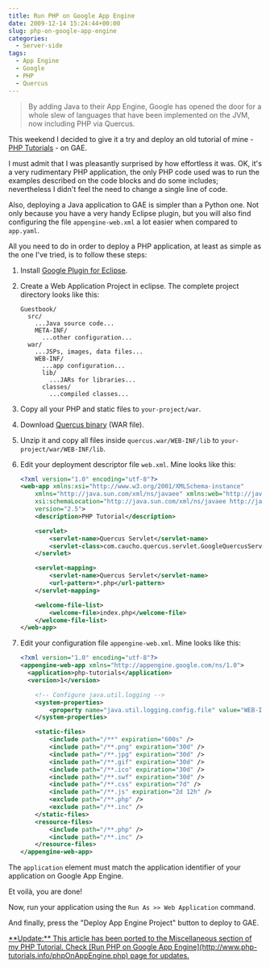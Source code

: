 ```yaml
---
title: Run PHP on Google App Engine
date: 2009-12-14 15:24:44+00:00
slug: php-on-google-app-engine
categories:
  - Server-side
tags:
  - App Engine
  - Google
  - PHP
  - Quercus
---
```


> By adding Java to their App Engine, Google has opened the door for a whole slew of languages that have been implemented on the JVM, now including PHP via Quercus.

This weekend I decided to give it a try and deploy an old tutorial of mine - [PHP Tutorials](http://www.php-tutorials.info/) - on GAE.

I must admit that I was pleasantly surprised by how effortless it was. OK, it's a very rudimentary PHP application, the only PHP code used was to run the examples described on the code blocks and do some includes; nevertheless I didn't feel the need to change a single line of code.

<!--more-->

Also, deploying a Java application to GAE is simpler than a Python one. Not only because you have a very handy Eclipse plugin, but you will also find configuring the file `appengine-web.xml` a lot easier when compared to `app.yaml`.

All you need to do in order to deploy a PHP application, at least as simple as the one I've tried, is to follow these steps:

1. Install [Google Plugin for Eclipse](https://developers.google.com/eclipse/).

2. Create a Web Application Project in eclipse. The complete project directory looks like this:

    ```
    Guestbook/
      src/
        ...Java source code...
        META-INF/
          ...other configuration...
      war/
        ...JSPs, images, data files...
        WEB-INF/
          ...app configuration...
          lib/
            ...JARs for libraries...
          classes/
            ...compiled classes...
    ```

3. Copy all your PHP and static files to `your-project/war`.

4. Download [Quercus binary](http://quercus.caucho.com/) (WAR file).

5. Unzip it and copy all files inside `quercus.war/WEB-INF/lib` to `your-project/war/WEB-INF/lib`.

6. Edit your deployment descriptor file `web.xml`. Mine looks like this:

    ```xml
    <?xml version="1.0" encoding="utf-8"?>
    <web-app xmlns:xsi="http://www.w3.org/2001/XMLSchema-instance"
        xmlns="http://java.sun.com/xml/ns/javaee" xmlns:web="http://java.sun.com/xml/ns/javaee/web-app_2_5.xsd"
        xsi:schemaLocation="http://java.sun.com/xml/ns/javaee http://java.sun.com/xml/ns/javaee/web-app_2_5.xsd"
        version="2.5">
        <description>PHP Tutorial</description>

        <servlet>
            <servlet-name>Quercus Servlet</servlet-name>
            <servlet-class>com.caucho.quercus.servlet.GoogleQuercusServlet</servlet-class>
        </servlet>

        <servlet-mapping>
            <servlet-name>Quercus Servlet</servlet-name>
            <url-pattern>*.php</url-pattern>
        </servlet-mapping>

        <welcome-file-list>
            <welcome-file>index.php</welcome-file>
        </welcome-file-list>
    </web-app>
    ```

7. Edit your configuration file `appengine-web.xml`. Mine looks like this:

    ```xml
    <?xml version="1.0" encoding="utf-8"?>
    <appengine-web-app xmlns="http://appengine.google.com/ns/1.0">
      <application>php-tutorials</application>
      <version>1</version>

        <!-- Configure java.util.logging -->
        <system-properties>
            <property name="java.util.logging.config.file" value="WEB-INF/logging.properties" />
        </system-properties>

        <static-files>
            <include path="/**" expiration="600s" />
            <include path="/**.png" expiration="30d" />
            <include path="/**.jpg" expiration="30d" />
            <include path="/**.gif" expiration="30d" />
            <include path="/**.ico" expiration="30d" />
            <include path="/**.swf" expiration="30d" />
            <include path="/**.css" expiration="7d" />
            <include path="/**.js" expiration="2d 12h" />
            <exclude path="/**.php" />
            <exclude path="/**.inc" />
        </static-files>
        <resource-files>
            <include path="/**.php" />
            <include path="/**.inc" />
        </resource-files>
    </appengine-web-app>
    ```

The `application` element must match the application identifier of your application on Google App Engine.

Et voilà, you are done!

Now, run your application using the `Run As >> Web Application` command.

And finally, press the "Deploy App Engine Project" button to deploy to GAE.

<ins datetime="2010-11-01T17:09:19+00:00">
  **Update:** This article has been ported to the Miscellaneous section of my PHP Tutorial. Check [Run PHP on Google App Engine](http://www.php-tutorials.info/phpOnAppEngine.php) page for updates.
</ins>
